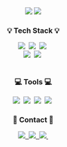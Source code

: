 
<div align="center">
  <img src="https://github-readme-stats.vercel.app/api?username=eunxeum&show_icons=true" />
  <img src="https://github-readme-stats.vercel.app/api/top-langs/?username=eunxeum&hide=contribs,prs&show_icons=true" />
</div>

<h3 align="center">💡 Tech Stack 💡</h3>
<div align="center">
  <img src="https://img.shields.io/badge/spring boot-6DB33F?style=for-the-badge&logo=spring boot&logoColor=white" />&nbsp
  <img src="https://img.shields.io/badge/javascript-F7DF1E.svg?style=for-the-badge&logo=javascript&logoColor=20232a" />&nbsp
  <img src="https://img.shields.io/badge/vue.js-20232a.svg?style=for-the-badge&logo=vue.js&logoColor=white" />&nbsp
</div>

<div align="center">
  <img src="https://img.shields.io/badge/mysql-4479A1?style=for-the-badge&logo=mysql&logoColor=black" />&nbsp
  <img src="https://img.shields.io/badge/aws-232F3E?style=for-the-badge&logo=amazonwebservices&logoColor=white" />&nbsp
</div>

<br>

<h3 align="center">💻 Tools 💻</h3>
<div align="center">
  <img src="https://img.shields.io/badge/git-F05033.svg?style=for-the-badge&logo=git&logoColor=white" />&nbsp
  <img src="https://img.shields.io/badge/github-181717.svg?style=for-the-badge&logo=github&logoColor=white" />&nbsp
  <img src="https://img.shields.io/badge/Notion-F3F3F3.svg?style=for-the-badge&logo=notion&logoColor=black" />&nbsp
  <img src="https://img.shields.io/badge/figma-F24E1E.svg?style=for-the-badge&logo=figma&logoColor=white" />&nbsp
</div>

<h3 align="center">📮 Contact 📮</h3>
<div align="center">
  <a href="leeyeen@gmail.com">
    <img
      src="https://img.shields.io/badge/leeyeen@gmail.com-EA4335?style=for-the-badge&logo=gmailk&logoColor=white"/>&nbsp
  </a>
  <a href="https://blog.naver.com/eunxeum__">
    <img
      src="https://img.shields.io/badge/blog-03C75A?style=for-the-badge&logo=naver&logoColor=white"/>&nbsp
  </a>
  <a href="https://www.instagram.com/eunxeum__">
    <img
      src="https://img.shields.io/badge/instagram-E4405F?style=for-the-badge&logo=instagram&logoColor=white"/>&nbsp
  </a>
</div>
